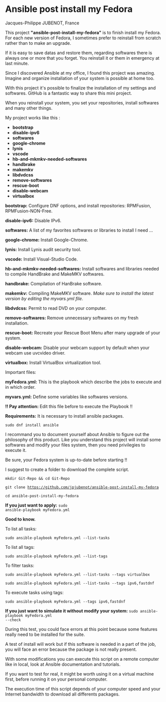 # Ansible post install my Fedora
Jacques-Philippe JUBENOT, France

<p>This project <strong>"ansible-post-install-my-fedora"</strong> is to finish install my Fedora.
For each new version of Fedora, I sometimes prefer to reinstall from scratch rather than to make
an upgrade.</p>
<p>If it is easy to save datas and restore them, regarding softwares there is always
one or more that you forget. You reinstall it or them in emergency at last minute.</p>
<p>Since I discovered Ansible at my office, I found this project was amazing.
Imagine and organize installation of your system is possible at home too.</p>
<p>With this project it's possible to finalize the installation of my settings and softwares.
GitHub is a fantastic way to share this mini project.</p>
<p>When you reinstall your system, you set your repositories, install softwares and
many other things.</p>

My project works like this :
- <strong>bootstrap</strong>
- <strong>disable-ipv6</strong>
- <strong>softwares</strong>
- <strong>google-chrome</strong>
- <strong>lynis</strong>
- <strong>vscode</strong>
- <strong>hb-and-mkmkv-needed-softwares</strong>
- <strong>handbrake</strong>
- <strong>makemkv</strong>
- <strong>libdvdcss</strong>
- <strong>remove-softwares</strong>
- <strong>rescue-boot</strong>
- <strong>disable-webcam</strong>
- <strong>virtualbox</strong>

<strong>bootstrap:</strong> Configure DNF options, and install repositories: RPMFusion, RPMFusion-NON-Free.

<strong>disable-ipv6:</strong> Disable IPv6.

<strong>softwares:</strong> A list of my favorites softwares or libraries to install I need ...

<strong>google-chrome:</strong> Install Google-Chrome.

<strong>lynis:</strong> Install Lynis audit security tool.

<strong>vscode:</strong> Install Visual-Studio Code.

<strong>hb-and-mkmkv-needed-softwares:</strong> Install softwares and libraries needed to compile HandBrake and MakeMKV softwares.

<strong>handbrake:</strong> Compilation of HanBrake software.

<strong>makemkv:</strong> Compiling MakeMKV software. <em>Make sure to install the latest version by editing the myvars.yml file</em>.

<strong>libdvdcss:</strong> Permit to read DVD on your computer.

<strong>remove-softwares:</strong> Remove unnecessary softwares on my fresh installation.

<strong>rescue-boot:</strong> Recreate your Rescue Boot Menu after many upgrade of your system.

<strong>disable-webcam:</strong> Disable your webcam support by default when your webcam use uvcvideo driver.

<strong>virtualbox:</strong> Install VirtualBox virtualization tool.


Important files:

<strong>myFedora.yml:</strong> This is the playbook which describe the jobs to execute and in which order.

<strong>myvars.yml:</strong> Define some variables like softwares versions.
<p><strong>!! Pay attention:</strong> Edit this file before to execute the Playbook !!</p>


<strong>Requirements:</strong>
It is necessary to install ansible packages.

<code>sudo dnf install ansible</code>

I recommand you to document yourself about Ansible to figure out the philosophy of this product.
Like you understand this project will install some softwares and modify your files system,
then you need privilegies to execute it.

<p>Be sure, your Fedora system is up-to-date before starting !!</p>

I suggest to create a folder to download the complete script.

<code>mkdir Git-Repo && cd Git-Repo</code>

<code>git clone https://github.com/jpjubenot/ansible-post-install-my-fedora</code>

<code>cd ansible-post-install-my-fedora</code>

<strong>If you just want to apply:</strong> <code>sudo ansible-playbook myFedora.yml</code>

<strong>Good to know.</strong>
<p>To list all tasks:</p>
<p><code>sudo ansible-playbook myFedora.yml --list-tasks</code></p>

<p>To list all tags:</p>
<p><code>sudo ansible-playbook myFedora.yml --list-tags</code></p>

<p>To filter tasks:</p>
<p><code>sudo ansible-playbook myFedora.yml --list-tasks --tags virtualbox</code></p>
<p><code>sudo ansible-playbook myFedora.yml --list-tasks --tags ipv6,fastdnf</code></p>

<p>To execute tasks using tags:</p>
<p><code>sudo ansible-playbook myFedora.yml --tags ipv6,fastdnf</code></p>

<strong>If you just want to simulate it without modify your system:</strong> <code>sudo ansible-playbook myFedora.yml --check</code>

<p>During this test, you could face errors at this point because some features really need
to be installed for the suite.</p>
<p>A test of install will work but if this software is needed in a part of the job, you will
face an error because the package is not really present.</p>
<p>With some modifications you can execute this script on a remote computer like in local, look at Ansible documentation
and tutorials.</p>
<p>If you want to test for real, it might be worth using it on a virtual machine first, before running it on your personal computer.</p>
<p>The execution time of this script depends of your computer speed and your Internet bandwidth to download all differents packages.</p>
